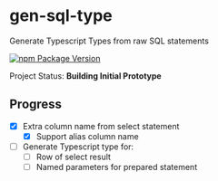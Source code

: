 # gen-sql-type

Generate Typescript Types from raw SQL statements

[![npm Package Version](https://img.shields.io/npm/v/gen-sql-type.svg?maxAge=3600)](https://www.npmjs.com/package/gen-sql-type)

Project Status: **Building Initial Prototype**

## Progress
- [x] Extra column name from select statement
  - [x] Support alias column name
- [ ] Generate Typescript type for:
  - [ ] Row of select result
  - [ ] Named parameters for prepared statement
